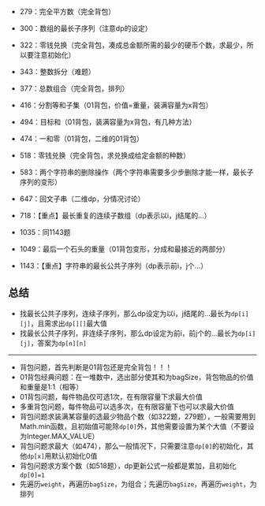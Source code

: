 * 279：完全平方数（完全背包）
* 300：数组的最长子序列（注意dp的设定）
* 322：零钱兑换（完全背包，凑成总金额所需的最少的硬币个数，求最少，所以要注意初始化）
* 343：整数拆分（难题）
* 377：总数组合（完全背包，排列）
* 416：分割等和子集（01背包，价值=重量，装满容量为x背包）
* 494：目标和（01背包，装满容量为x背包，有几种方法）
* 474：一和零（01背包，二维的01背包）
* 518：零钱兑换（完全背包，求兑换成给定金额的种数）


* 583：两个字符串的删除操作（两个字符串需要多少步删除才能一样，最长子序列的变形）
* 647：回文子串（二维dp，分情况讨论）
* 718：【重点】最长重复的连续子数组（dp表示以i，j结尾的...）
* 1035：同1143题
* 1049：最后一个石头的重量（01背包变形，分成和最接近的两部分）
* 1143：【重点】字符串的最长公共子序列（dp表示前i，j个...）

## 总结

* 找最长公共子序列，连续子序列，那么dp设定为以i，j结尾的...最长为`dp[i][j]`，且需求出`dp[][]`最大值
* 找最长公共子序列，非连续子序列，那么dp设定为前i，前j个的...最长为`dp[i][j]`，答案为`dp[n][n]`

***

* 背包问题，首先判断是01背包还是完全背包！！！
* 01背包经典问题：在一堆数中，选出部分使其和为bagSize，背包物品的价值和重量是1:1（相等）
* 01背包问题，每件物品仅可选1次，在有限容量下求最大价值
* 多重背包问题，每件物品可以选多次，在有限容量下也可以求最大价值
* 背包问题求装满某容量的选最少物品个数（如322题，279题），一般需要用到Math.min函数，且初始值可能除`dp[0]`外，其他需要设置为某个大值（不要设为Integer.MAX_VALUE）
* 背包问题求最大（如474），那么一般情况下，只需要注意`dp[0]`的初始化，其他`dp[x]`用默认初始化0值
* 背包问题求方案个数（如518题），dp更新公式一般都是累加，且初始化`dp[0]=1`
* 先遍历`weight`，再遍历`bagSize`，为组合；先遍历`bagSize`，再遍历`weight`，为排列






